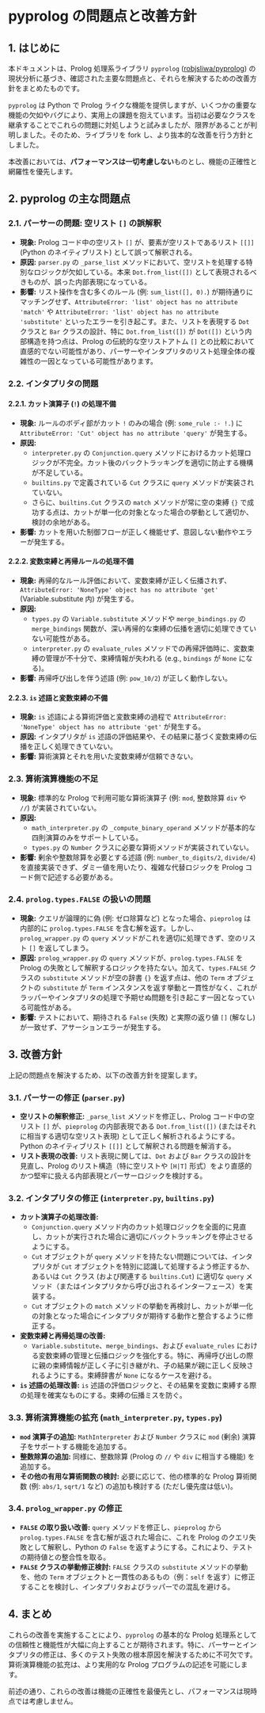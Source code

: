 # pyprolog の問題点と改善方針

## 1. はじめに

本ドキュメントは、Prolog 処理系ライブラリ `pyprolog` ([robjsliwa/pyprolog](https://github.com/robjsliwa/pyprolog)) の現状分析に基づき、確認された主要な問題点と、それらを解決するための改善方針をまとめたものです。

`pyprolog` は Python で Prolog ライクな機能を提供しますが、いくつかの重要な機能の欠如やバグにより、実用上の課題を抱えています。当初は必要なクラスを継承することでこれらの問題に対処しようと試みましたが、限界があることが判明しました。そのため、ライブラリを fork し、より抜本的な改善を行う方針としました。

本改善においては、**パフォーマンスは一切考慮しない**ものとし、機能の正確性と網羅性を優先します。

## 2. pyprolog の主な問題点

### 2.1. パーサーの問題: 空リスト `[]` の誤解釈

- **現象:** Prolog コード中の空リスト `[]` が、要素が空リストであるリスト `[[]]` (Python のネイティブリスト) として誤って解釈される。
- **原因:** `parser.py` の `_parse_list` メソッドにおいて、空リストを処理する特別なロジックが欠如している。本来 `Dot.from_list([])` として表現されるべきものが、誤った内部表現になっている。
- **影響:** リスト操作を含む多くのルール (例: `sum_list([], 0).`) が期待通りにマッチングせず、`AttributeError: 'list' object has no attribute 'match'` や `AttributeError: 'list' object has no attribute 'substitute'` といったエラーを引き起こす。また、リストを表現する `Dot` クラスと `Bar` クラスの設計、特に `Dot.from_list([])` が `Dot([])` という内部構造を持つ点は、Prolog の伝統的な空リストアトム `[]` との比較において直感的でない可能性があり、パーサーやインタプリタのリスト処理全体の複雑性の一因となっている可能性があります。

### 2.2. インタプリタの問題

#### 2.2.1. カット演算子 (`!`) の処理不備

- **現象:** ルールのボディ部がカット `!` のみの場合 (例: `some_rule :- !.`) に `AttributeError: 'Cut' object has no attribute 'query'` が発生する。
- **原因:**
  - `interpreter.py` の `Conjunction.query` メソッドにおけるカット処理ロジックが不完全。カット後のバックトラッキングを適切に防止する機構が不足している。
  - `builtins.py` で定義されている `Cut` クラスに `query` メソッドが実装されていない。
  - さらに、`builtins.Cut` クラスの `match` メソッドが常に空の束縛 `{}` で成功する点は、カットが単一化の対象となった場合の挙動として適切か、検討の余地がある。
- **影響:** カットを用いた制御フローが正しく機能せず、意図しない動作やエラーが発生する。

#### 2.2.2. 変数束縛と再帰ルールの処理不備

- **現象:** 再帰的なルール評価において、変数束縛が正しく伝播されず、`AttributeError: 'NoneType' object has no attribute 'get'` (Variable.substitute 内) が発生する。
- **原因:**
  - `types.py` の `Variable.substitute` メソッドや `merge_bindings.py` の `merge_bindings` 関数が、深い再帰的な束縛の伝播を適切に処理できていない可能性がある。
  - `interpreter.py` の `evaluate_rules` メソッドでの再帰評価時に、変数束縛の管理が不十分で、束縛情報が失われる (e.g., `bindings` が `None` になる)。
- **影響:** 再帰呼び出しを伴う述語 (例: `pow_10/2`) が正しく動作しない。

#### 2.2.3. `is` 述語と変数束縛の不備

- **現象:** `is` 述語による算術評価と変数束縛の過程で `AttributeError: 'NoneType' object has no attribute 'get'` が発生する。
- **原因:** インタプリタが `is` 述語の評価結果や、その結果に基づく変数束縛の伝播を正しく処理できていない。
- **影響:** 算術演算とそれを用いた変数束縛が信頼できない。

### 2.3. 算術演算機能の不足

- **現象:** 標準的な Prolog で利用可能な算術演算子 (例: `mod`, 整数除算 `div` や `//`) が実装されていない。
- **原因:**
  - `math_interpreter.py` の `_compute_binary_operand` メソッドが基本的な四則演算のみをサポートしている。
  - `types.py` の `Number` クラスに必要な算術メソッドが実装されていない。
- **影響:** 剰余や整数除算を必要とする述語 (例: `number_to_digits/2`, `divide/4`) を直接実装できず、ダミー値を用いたり、複雑な代替ロジックを Prolog コード側で記述する必要がある。

### 2.4. `prolog.types.FALSE` の扱いの問題

- **現象:** クエリが論理的に偽 (例: ゼロ除算など) となった場合、`pieprolog` は内部的に `prolog.types.FALSE` を含む解を返す。しかし、`prolog_wrapper.py` の `query` メソッドがこれを適切に処理できず、空のリスト `[]` を返してしまう。
- **原因:** `prolog_wrapper.py` の `query` メソッドが、`prolog.types.FALSE` を Prolog の失敗として解釈するロジックを持たない。加えて、`types.FALSE` クラスの `substitute` メソッドが空の辞書 `{}` を返す点は、他の `Term` オブジェクトの `substitute` が `Term` インスタンスを返す挙動と一貫性がなく、これがラッパーやインタプリタの処理で予期せぬ問題を引き起こす一因となっている可能性がある。
- **影響:** テストにおいて、期待される `False` (失敗) と実際の返り値 `[]` (解なし) が一致せず、アサーションエラーが発生する。

## 3. 改善方針

上記の問題点を解決するため、以下の改善方針を提案します。

### 3.1. パーサーの修正 (`parser.py`)

- **空リストの解釈修正:** `_parse_list` メソッドを修正し、Prolog コード中の空リスト `[]` が、`pieprolog` の内部表現である `Dot.from_list([])` (またはそれに相当する適切な空リスト表現) として正しく解析されるようにする。Python のネイティブリスト `[[]]` として解釈される問題を解消する。
- **リスト表現の改善:** リスト表現に関しては、`Dot` および `Bar` クラスの設計を見直し、Prolog のリスト構造（特に空リストや `[H|T]` 形式）をより直感的かつ堅牢に扱える内部表現とパーサーロジックを検討する。

### 3.2. インタプリタの修正 (`interpreter.py`, `builtins.py`)

- **カット演算子の処理改善:**
  - `Conjunction.query` メソッド内のカット処理ロジックを全面的に見直し、カットが実行された場合に適切にバックトラッキングを停止させるようにする。
  - `Cut` オブジェクトが `query` メソッドを持たない問題については、インタプリタが `Cut` オブジェクトを特別に認識して処理するよう修正するか、あるいは `Cut` クラス (および関連する `builtins.Cut`) に適切な `query` メソッド（またはインタプリタから呼び出されるインターフェース）を実装する。
  - `Cut` オブジェクトの `match` メソッドの挙動を再検討し、カットが単一化の対象となった場合にインタプリタが期待する動作と整合するように修正する。
- **変数束縛と再帰処理の改善:**
  - `Variable.substitute`、`merge_bindings`、および `evaluate_rules` における変数束縛の管理と伝播ロジックを強化する。特に、再帰呼び出しの際に親の束縛情報が正しく子に引き継がれ、子の結果が親に正しく反映されるようにする。束縛辞書が `None` になるケースを避ける。
- **`is` 述語の処理改善:** `is` 述語の評価ロジックと、その結果を変数に束縛する際の処理を確実なものにする。束縛の伝播ミスを防ぐ。

### 3.3. 算術演算機能の拡充 (`math_interpreter.py`, `types.py`)

- **`mod` 演算子の追加:** `MathInterpreter` および `Number` クラスに `mod` (剰余) 演算子をサポートする機能を追加する。
- **整数除算の追加:** 同様に、整数除算 (Prolog の `//` や `div` に相当する機能) を追加する。
- **その他の有用な算術関数の検討:** 必要に応じて、他の標準的な Prolog 算術関数 (例: `abs/1`, `sqrt/1` など) の追加も検討する (ただし優先度は低い)。

### 3.4. `prolog_wrapper.py` の修正

- **`FALSE` の取り扱い改善:** `query` メソッドを修正し、`pieprolog` から `prolog.types.FALSE` を含む解が返された場合に、これを Prolog のクエリ失敗として解釈し、Python の `False` を返すようにする。これにより、テストの期待値との整合性を取る。
- **`FALSE` クラスの挙動修正検討:** `FALSE` クラスの `substitute` メソッドの挙動を、他の `Term` オブジェクトと一貫性のあるもの（例：`self` を返す）に修正することを検討し、インタプリタおよびラッパーでの混乱を避ける。

## 4. まとめ

これらの改善を実施することにより、`pyprolog` の基本的な Prolog 処理系としての信頼性と機能性が大幅に向上することが期待されます。特に、パーサーとインタプリタの修正は、多くのテスト失敗の根本原因を解決するために不可欠です。算術演算機能の拡充は、より実用的な Prolog プログラムの記述を可能にします。

前述の通り、これらの改善は機能の正確性を最優先とし、パフォーマンスは現時点では考慮しません。
